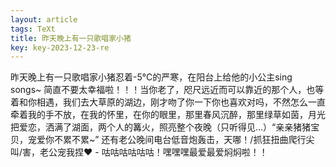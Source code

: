 ```yaml
---
layout: article
tags: TeXt
title: 昨天晚上有一只歌唱家小猪
key: key-2023-12-23-re
---
```


昨天晚上有一只歌唱家小猪忍着-5℃的严寒，在阳台上给他的小公主sing songs~ 简直不要太幸福啦！！！当你老了，咫尺远近而可以靠近的那个人，也等着和你相遇，我们去大草原的湖边，刚才吻了你一下你也喜欢对吗，不然怎么一直牵着我的手不放，在我的怀里，在你的眼里，那里春风沉醉，那里绿草如茵，月光把爱恋，洒满了湖面，两个人的篝火，照亮整个夜晚（只听得见…）“亲亲猪猪宝贝，宠爱你不累不累~”
还有老公晚间电台低音炮轰击，天哪！/抓狂扭曲爬行尖叫/害，老公宠我捏❤ - 咕咕咕咕咕咕！嘿嘿嘿最爱最爱焖焖啦！！
